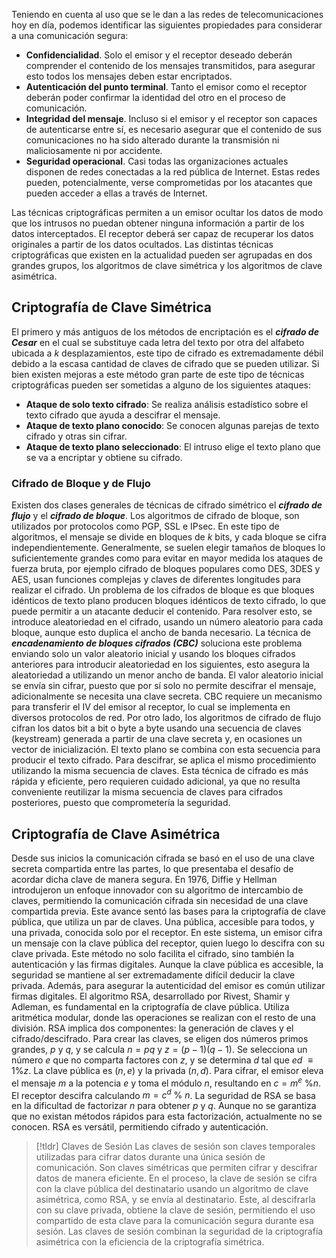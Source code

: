 Teniendo en cuenta al uso que se le dan a las redes de telecomunicaciones hoy en día, podemos identificar las siguientes propiedades para considerar a una comunicación segura:

- **Confidencialidad**. Solo el emisor y el receptor deseado deberán comprender el contenido de los mensajes transmitidos, para asegurar esto todos los mensajes deben estar encriptados.
- **Autenticación del punto terminal**. Tanto el emisor como el receptor deberán poder confirmar la identidad del otro en el proceso de comunicación.
- **Integridad del mensaje**. Incluso si el emisor y el receptor son capaces de autenticarse entre sí, es necesario asegurar que el contenido de sus comunicaciones no ha sido alterado durante la transmisión ni maliciosamente ni por accidente.
- **Seguridad operacional**. Casi todas las organizaciones actuales disponen de redes conectadas a la red pública de Internet. Estas redes pueden, potencialmente, verse comprometidas por los atacantes que pueden acceder a ellas a través de Internet.

Las técnicas criptográficas permiten a un emisor ocultar los datos de modo que los intrusos no puedan obtener ninguna información a partir de los datos interceptados. El receptor deberá ser capaz de recuperar los datos originales a partir de los datos ocultados.
Las distintas técnicas criptográficas que existen en la actualidad pueden ser agrupadas en dos grandes grupos, los algoritmos de clave simétrica y los algoritmos de clave asimétrica.

## Criptografía de Clave Simétrica

El primero y más antiguos de los métodos de encriptación es el ***cifrado de Cesar*** en el cual se substituye cada letra del texto por otra del alfabeto ubicada a $k$ desplazamientos, este tipo de cifrado es extremadamente débil debido a la escasa cantidad de claves de cifrado que se pueden utilizar. Si bien existen mejoras a este método gran parte de este tipo de técnicas criptográficas pueden ser sometidas a alguno de los siguientes ataques:

- **Ataque de solo texto cifrado**: Se realiza análisis estadístico sobre el texto cifrado que ayuda a descifrar el mensaje.
- **Ataque de texto plano conocido**: Se conocen algunas parejas de texto cifrado y otras sin cifrar.
- **Ataque de texto plano seleccionado**: El intruso elige el texto plano que se va a encriptar y obtiene su cifrado.

### Cifrado de Bloque y de Flujo

Existen dos clases generales de técnicas de cifrado simétrico el ***cifrado de flujo*** y el ***cifrado de bloque***. Los algoritmos de cifrado de bloque, son utilizados por protocolos como PGP, SSL e IPsec. En este tipo de algoritmos, el mensaje se divide en bloques de $k$ bits, y cada bloque se cifra independientemente. Generalmente, se suelen elegir tamaños de bloques lo suficientemente grandes como para evitar en mayor medida los ataques de fuerza bruta, por ejemplo cifrado de bloques populares como DES, 3DES y AES, usan funciones complejas y claves de diferentes longitudes para realizar el cifrado.
Un problema de los cifrados de bloque es que bloques idénticos de texto plano producen bloques idénticos de texto cifrado, lo que puede permitir a un atacante deducir el contenido. Para resolver esto, se introduce aleatoriedad en el cifrado, usando un número aleatorio para cada bloque, aunque esto duplica el ancho de banda necesario.
La técnica de ***encadenamiento de bloques cifrados (CBC)*** soluciona este problema enviando solo un valor aleatorio inicial y usando los bloques cifrados anteriores para introducir aleatoriedad en los siguientes, esto asegura la aleatoriedad a utilizando un menor ancho de banda. El valor aleatorio inicial se envía sin cifrar, puesto que por sí solo no permite descifrar el mensaje, adicionalmente se necesita una clave secreta. CBC requiere un mecanismo para transferir el IV del emisor al receptor, lo cual se implementa en diversos protocolos de red.
Por otro lado, los algoritmos de cifrado de flujo cifran los datos bit a bit o byte a byte usando una secuencia de claves (keystream) generada a partir de una clave secreta y, en ocasiones un vector de inicialización. El texto plano se combina con esta secuencia para producir el texto cifrado. Para descifrar, se aplica el mismo procedimiento utilizando la misma secuencia de claves.
Esta técnica de cifrado es más rápida y eficiente, pero requieren cuidado adicional, ya que no resulta conveniente reutilizar la misma secuencia de claves para cifrados posteriores, puesto que comprometería la seguridad.

## Criptografía de Clave Asimétrica

Desde sus inicios la comunicación cifrada se basó en el uso de una clave secreta compartida entre las partes, lo que presentaba el desafío de acordar dicha clave de manera segura. En 1976, Diffie y Hellman introdujeron un enfoque innovador con su algoritmo de intercambio de claves, permitiendo la comunicación cifrada sin necesidad de una clave compartida previa.
Este avance sentó las bases para la criptografía de clave pública, que utiliza un par de claves. Una pública, accesible para todos, y una privada, conocida solo por el receptor. En este sistema, un emisor cifra un mensaje con la clave pública del receptor, quien luego lo descifra con su clave privada. Este método no solo facilita el cifrado, sino también la autenticación y las firmas digitales. Aunque la clave pública es accesible, la seguridad se mantiene al ser extremadamente difícil deducir la clave privada. Además, para asegurar la autenticidad del emisor es común utilizar firmas digitales.
El algoritmo RSA, desarrollado por Rivest, Shamir y Adleman, es fundamental en la criptografía de clave pública. Utiliza aritmética modular, donde las operaciones se realizan con el resto de una división. RSA implica dos componentes: la generación de claves y el cifrado/descifrado. Para crear las claves, se eligen dos números primos grandes, $p$ y $q$, y se calcula $n=pq$ y $z=(p−1)(q−1)$. Se selecciona un número $e$ que no comparta factores con $z$, y se determina $d$ tal que $ed \ \equiv 1 \%  z$. La clave pública es $(n,e)$ y la privada $(n,d)$.
Para cifrar, el emisor eleva el mensaje $m$ a la potencia $e$ y toma el módulo $n$, resultando en $c=m^e \ \%  n$. El receptor descifra calculando $m=c^d \ \% \ n$. La seguridad de RSA se basa en la dificultad de factorizar $n$ para obtener $p$ y $q$. Aunque no se garantiza que no existan métodos rápidos para esta factorización, actualmente no se conocen. RSA es versátil, permitiendo cifrado y autenticación.

>[!tldr] Claves de Sesión
>Las claves de sesión son claves temporales utilizadas para cifrar datos durante una única sesión de comunicación. Son claves simétricas que permiten cifrar y descifrar datos de manera eficiente. En el proceso, la clave de sesión se cifra con la clave pública del destinatario usando un algoritmo de clave asimétrica, como RSA, y se envía al destinatario. Este, al descifrarla con su clave privada, obtiene la clave de sesión, permitiendo el uso compartido de esta clave para la comunicación segura durante esa sesión. Las claves de sesión combinan la seguridad de la criptografía asimétrica con la eficiencia de la criptografía simétrica.

